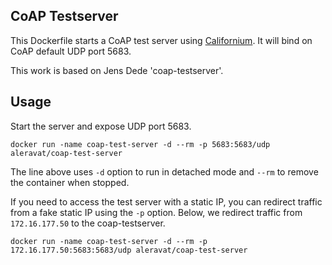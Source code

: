 ## CoAP Testserver

This Dockerfile starts a CoAP test server using
<a href="https://github.com/eclipse/Californium/">Californium</a>. It will bind on CoAP default UDP port 5683.

This work is based on Jens Dede 'coap-testserver'.

## Usage
Start the server and expose UDP port 5683.
```
docker run -name coap-test-server -d --rm -p 5683:5683/udp aleravat/coap-test-server
```
The line above uses `-d` option to run in detached mode and `--rm` to remove the container when stopped.

If you need to access the test server with a static IP, you can redirect traffic from a fake static IP using the `-p` option. Below, we redirect traffic from `172.16.177.50` to the coap-testserver.
```
docker run -name coap-test-server -d --rm -p 172.16.177.50:5683:5683/udp aleravat/coap-test-server
```

